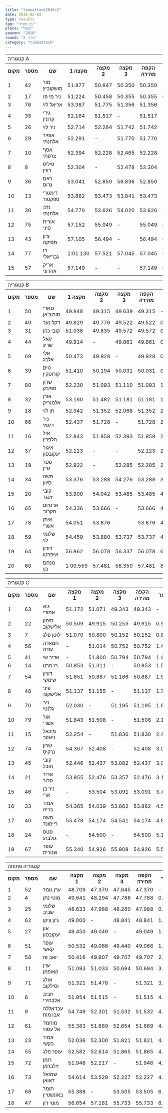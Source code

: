 ```yaml
---
title: "timeattack2018r2"
date: 2018-03-03
type: results
tag: "זמן מטרה"
place: "פצאל"
season: "2018"
round: "מרוץ 2"
category: "timeattack"
---
```

<table class="line_color">
    <tr>
        <td colspan="99" class="title_font">קטגוריה A</td>
    </tr>
    <tr class="rnkh_bkcolor">
        <th class="rnkh_font">מקום</th>
        <th class="rnkh_font">מספר</th>
        <th class="rnkh_font">שם</th>
        <th class="rnkh_font">מקצה 1</th>
        <th class="rnkh_font">מקצה 2</th>
        <th class="rnkh_font">מקצה 3</th>
        <th class="rnkh_font">הקפה מהירה</th>
        <th class="rnkh_font">פער</th>
    </tr>
    <tr class="rnk_bkcolor">
        <td class="rnk_font">1</td>
        <td class="rnk_font">42</td>
        <td class="rnk_font">מור מושקוביץ</td>
        <td class="rnk_font">51.877</td>
        <td class="rnk_font">50.847</td>
        <td class="rnk_font">50.350</td>
        <td class="rnk_font">50.350</td>
        <td class="rnk_font">-</td>
    </tr>
    <tr class="rnk_bkcolor">
        <td class="rnk_font">2</td>
        <td class="rnk_font">17</td>
        <td class="rnk_font">ניר מי פז</td>
        <td class="rnk_font">51.224</td>
        <td class="rnk_font">50.458</td>
        <td class="rnk_font">50.355</td>
        <td class="rnk_font">50.355</td>
        <td class="rnk_font">0.005</td>
    </tr>
    <tr class="rnk_bkcolor">
        <td class="rnk_font">3</td>
        <td class="rnk_font">76</td>
        <td class="rnk_font">אריאל לוי</td>
        <td class="rnk_font">53.387</td>
        <td class="rnk_font">51.775</td>
        <td class="rnk_font">51.356</td>
        <td class="rnk_font">51.356</td>
        <td class="rnk_font">1.006</td>
    </tr>
    <tr class="rnk_bkcolor">
        <td class="rnk_font">4</td>
        <td class="rnk_font">35</td>
        <td class="rnk_font">גידי קרונין</td>
        <td class="rnk_font">52.164</td>
        <td class="rnk_font">51.517</td>
        <td class="rnk_font">-</td>
        <td class="rnk_font">51.517</td>
        <td class="rnk_font">1.167</td>
    </tr>
    <tr class="rnk_bkcolor">
        <td class="rnk_font">5</td>
        <td class="rnk_font">26</td>
        <td class="rnk_font">ניר לוי</td>
        <td class="rnk_font">52.714</td>
        <td class="rnk_font">52.284</td>
        <td class="rnk_font">51.742</td>
        <td class="rnk_font">51.742</td>
        <td class="rnk_font">1.392</td>
    </tr>
    <tr class="rnk_bkcolor">
        <td class="rnk_font">6</td>
        <td class="rnk_font">29</td>
        <td class="rnk_font">אופיר אלחנתי</td>
        <td class="rnk_font">52.291</td>
        <td class="rnk_font">-</td>
        <td class="rnk_font">51.770</td>
        <td class="rnk_font">51.770</td>
        <td class="rnk_font">1.420</td>
    </tr>
    <tr class="rnk_bkcolor">
        <td class="rnk_font">7</td>
        <td class="rnk_font">10</td>
        <td class="rnk_font">אסף צרפתי</td>
        <td class="rnk_font">52.394</td>
        <td class="rnk_font">52.228</td>
        <td class="rnk_font">52.465</td>
        <td class="rnk_font">52.228</td>
        <td class="rnk_font">1.878</td>
    </tr>
    <tr class="rnk_bkcolor">
        <td class="rnk_font">8</td>
        <td class="rnk_font">8</td>
        <td class="rnk_font">פיליפ רוזין</td>
        <td class="rnk_font">52.304</td>
        <td class="rnk_font">-</td>
        <td class="rnk_font">52.478</td>
        <td class="rnk_font">52.304</td>
        <td class="rnk_font">1.954</td>
    </tr>
    <tr class="rnk_bkcolor">
        <td class="rnk_font">9</td>
        <td class="rnk_font">36</td>
        <td class="rnk_font">ראם גרוס</td>
        <td class="rnk_font">53.041</td>
        <td class="rnk_font">52.850</td>
        <td class="rnk_font">56.836</td>
        <td class="rnk_font">52.850</td>
        <td class="rnk_font">2.500</td>
    </tr>
    <tr class="rnk_bkcolor">
        <td class="rnk_font">10</td>
        <td class="rnk_font">13</td>
        <td class="rnk_font">דימטרי ספקטור</td>
        <td class="rnk_font">53.862</td>
        <td class="rnk_font">53.473</td>
        <td class="rnk_font">53.841</td>
        <td class="rnk_font">53.473</td>
        <td class="rnk_font">3.123</td>
    </tr>
    <tr class="rnk_bkcolor">
        <td class="rnk_font">11</td>
        <td class="rnk_font">30</td>
        <td class="rnk_font">נדב אלחנתי</td>
        <td class="rnk_font">54.770</td>
        <td class="rnk_font">53.626</td>
        <td class="rnk_font">54.020</td>
        <td class="rnk_font">53.626</td>
        <td class="rnk_font">3.276</td>
    </tr>
    <tr class="rnk_bkcolor">
        <td class="rnk_font">12</td>
        <td class="rnk_font">75</td>
        <td class="rnk_font">אורית סיני</td>
        <td class="rnk_font">57.152</td>
        <td class="rnk_font">55.049</td>
        <td class="rnk_font">-</td>
        <td class="rnk_font">55.049</td>
        <td class="rnk_font">4.699</td>
    </tr>
    <tr class="rnk_bkcolor">
        <td class="rnk_font">13</td>
        <td class="rnk_font">43</td>
        <td class="rnk_font">ציון מסיקה</td>
        <td class="rnk_font">57.105</td>
        <td class="rnk_font">56.494</td>
        <td class="rnk_font">-</td>
        <td class="rnk_font">56.494</td>
        <td class="rnk_font">6.144</td>
    </tr>
    <tr class="rnk_bkcolor">
        <td class="rnk_font">14</td>
        <td class="rnk_font">77</td>
        <td class="rnk_font">רז גבריאלי</td>
        <td class="rnk_font">1:01.130</td>
        <td class="rnk_font">57.521</td>
        <td class="rnk_font">57.045</td>
        <td class="rnk_font">57.045</td>
        <td class="rnk_font">6.695</td>
    </tr>
    <tr class="rnk_bkcolor">
        <td class="rnk_font">15</td>
        <td class="rnk_font">57</td>
        <td class="rnk_font">אריק אהרוני</td>
        <td class="rnk_font">57.149</td>
        <td class="rnk_font">-</td>
        <td class="rnk_font">-</td>
        <td class="rnk_font">57.149</td>
        <td class="rnk_font">6.799</td>
    </tr>
</table>
<table class="line_color">
    <tr>
        <td colspan="99" class="title_font">קטגוריה B</td>
    </tr>
    <tr class="rnkh_bkcolor">
        <th class="rnkh_font">מקום</th>
        <th class="rnkh_font">מספר</th>
        <th class="rnkh_font">שם</th>
        <th class="rnkh_font">מקצה 1</th>
        <th class="rnkh_font">מקצה 2</th>
        <th class="rnkh_font">מקצה 3</th>
        <th class="rnkh_font">הקפה מהירה</th>
        <th class="rnkh_font">פער</th>
    </tr>
    <tr class="rnk_bkcolor">
        <td class="rnk_font">1</td>
        <td class="rnk_font">50</td>
        <td class="rnk_font">גנאדי סורוצ'אן</td>
        <td class="rnk_font">49.948</td>
        <td class="rnk_font">49.315</td>
        <td class="rnk_font">49.639</td>
        <td class="rnk_font">49.315</td>
        <td class="rnk_font">-</td>
    </tr>
    <tr class="rnk_bkcolor">
        <td class="rnk_font">2</td>
        <td class="rnk_font">49</td>
        <td class="rnk_font">דקל נער</td>
        <td class="rnk_font">49.829</td>
        <td class="rnk_font">49.776</td>
        <td class="rnk_font">49.522</td>
        <td class="rnk_font">49.522</td>
        <td class="rnk_font">0.207</td>
    </tr>
    <tr class="rnk_bkcolor">
        <td class="rnk_font">3</td>
        <td class="rnk_font">31</td>
        <td class="rnk_font">קובי כהן</td>
        <td class="rnk_font">51.038</td>
        <td class="rnk_font">49.835</td>
        <td class="rnk_font">49.572</td>
        <td class="rnk_font">49.572</td>
        <td class="rnk_font">0.257</td>
    </tr>
    <tr class="rnk_bkcolor">
        <td class="rnk_font">4</td>
        <td class="rnk_font">44</td>
        <td class="rnk_font">יגאל שריג</td>
        <td class="rnk_font">49.914</td>
        <td class="rnk_font">-</td>
        <td class="rnk_font">49.861</td>
        <td class="rnk_font">49.861</td>
        <td class="rnk_font">0.546</td>
    </tr>
    <tr class="rnk_bkcolor">
        <td class="rnk_font">5</td>
        <td class="rnk_font">69</td>
        <td class="rnk_font">אלי אלבג</td>
        <td class="rnk_font">50.473</td>
        <td class="rnk_font">49.928</td>
        <td class="rnk_font">-</td>
        <td class="rnk_font">49.928</td>
        <td class="rnk_font">0.613</td>
    </tr>
    <tr class="rnk_bkcolor">
        <td class="rnk_font">6</td>
        <td class="rnk_font">39</td>
        <td class="rnk_font">טים קורוטקין</td>
        <td class="rnk_font">51.410</td>
        <td class="rnk_font">50.194</td>
        <td class="rnk_font">50.031</td>
        <td class="rnk_font">50.031</td>
        <td class="rnk_font">0.716</td>
    </tr>
    <tr class="rnk_bkcolor">
        <td class="rnk_font">7</td>
        <td class="rnk_font">80</td>
        <td class="rnk_font">שרון ספיבק</td>
        <td class="rnk_font">52.230</td>
        <td class="rnk_font">51.093</td>
        <td class="rnk_font">51.110</td>
        <td class="rnk_font">51.093</td>
        <td class="rnk_font">1.778</td>
    </tr>
    <tr class="rnk_bkcolor">
        <td class="rnk_font">8</td>
        <td class="rnk_font">32</td>
        <td class="rnk_font">אורן אלמזריק</td>
        <td class="rnk_font">53.160</td>
        <td class="rnk_font">51.482</td>
        <td class="rnk_font">51.181</td>
        <td class="rnk_font">51.181</td>
        <td class="rnk_font">1.866</td>
    </tr>
    <tr class="rnk_bkcolor">
        <td class="rnk_font">9</td>
        <td class="rnk_font">18</td>
        <td class="rnk_font">חן לוי</td>
        <td class="rnk_font">52.342</td>
        <td class="rnk_font">51.352</td>
        <td class="rnk_font">52.068</td>
        <td class="rnk_font">51.352</td>
        <td class="rnk_font">2.037</td>
    </tr>
    <tr class="rnk_bkcolor">
        <td class="rnk_font">10</td>
        <td class="rnk_font">66</td>
        <td class="rnk_font">ניר דיגמי</td>
        <td class="rnk_font">52.437</td>
        <td class="rnk_font">51.728</td>
        <td class="rnk_font">-</td>
        <td class="rnk_font">51.728</td>
        <td class="rnk_font">2.413</td>
    </tr>
    <tr class="rnk_bkcolor">
        <td class="rnk_font">11</td>
        <td class="rnk_font">16</td>
        <td class="rnk_font">איל הלפרין</td>
        <td class="rnk_font">52.843</td>
        <td class="rnk_font">51.858</td>
        <td class="rnk_font">52.393</td>
        <td class="rnk_font">51.858</td>
        <td class="rnk_font">2.543</td>
    </tr>
    <tr class="rnk_bkcolor">
        <td class="rnk_font">12</td>
        <td class="rnk_font">37</td>
        <td class="rnk_font">איגור יעקובסון</td>
        <td class="rnk_font">52.123</td>
        <td class="rnk_font">-</td>
        <td class="rnk_font">-</td>
        <td class="rnk_font">52.123</td>
        <td class="rnk_font">2.808</td>
    </tr>
    <tr class="rnk_bkcolor">
        <td class="rnk_font">13</td>
        <td class="rnk_font">19</td>
        <td class="rnk_font">פטר גרין</td>
        <td class="rnk_font">52.922</td>
        <td class="rnk_font">-</td>
        <td class="rnk_font">52.285</td>
        <td class="rnk_font">52.285</td>
        <td class="rnk_font">2.970</td>
    </tr>
    <tr class="rnk_bkcolor">
        <td class="rnk_font">14</td>
        <td class="rnk_font">34</td>
        <td class="rnk_font">משה סיוון</td>
        <td class="rnk_font">53.376</td>
        <td class="rnk_font">53.288</td>
        <td class="rnk_font">54.276</td>
        <td class="rnk_font">53.288</td>
        <td class="rnk_font">3.973</td>
    </tr>
    <tr class="rnk_bkcolor">
        <td class="rnk_font">15</td>
        <td class="rnk_font">20</td>
        <td class="rnk_font">קובי זינגר</td>
        <td class="rnk_font">53.900</td>
        <td class="rnk_font">54.042</td>
        <td class="rnk_font">53.485</td>
        <td class="rnk_font">53.485</td>
        <td class="rnk_font">4.170</td>
    </tr>
    <tr class="rnk_bkcolor">
        <td class="rnk_font">16</td>
        <td class="rnk_font">65</td>
        <td class="rnk_font">ארטיום מקרוב</td>
        <td class="rnk_font">54.336</td>
        <td class="rnk_font">53.666</td>
        <td class="rnk_font">-</td>
        <td class="rnk_font">53.666</td>
        <td class="rnk_font">4.351</td>
    </tr>
    <tr class="rnk_bkcolor">
        <td class="rnk_font">17</td>
        <td class="rnk_font">78</td>
        <td class="rnk_font">איתן אשרי</td>
        <td class="rnk_font">54.051</td>
        <td class="rnk_font">53.676</td>
        <td class="rnk_font">-</td>
        <td class="rnk_font">53.676</td>
        <td class="rnk_font">4.361</td>
    </tr>
    <tr class="rnk_bkcolor">
        <td class="rnk_font">18</td>
        <td class="rnk_font">59</td>
        <td class="rnk_font">שלומי לוי</td>
        <td class="rnk_font">54.459</td>
        <td class="rnk_font">53.880</td>
        <td class="rnk_font">53.737</td>
        <td class="rnk_font">53.737</td>
        <td class="rnk_font">4.422</td>
    </tr>
    <tr class="rnk_bkcolor">
        <td class="rnk_font">19</td>
        <td class="rnk_font">64</td>
        <td class="rnk_font">דורון שיפרטו</td>
        <td class="rnk_font">56.962</td>
        <td class="rnk_font">56.078</td>
        <td class="rnk_font">56.337</td>
        <td class="rnk_font">56.078</td>
        <td class="rnk_font">6.763</td>
    </tr>
    <tr class="rnk_bkcolor">
        <td class="rnk_font">20</td>
        <td class="rnk_font">60</td>
        <td class="rnk_font">מנחם כץ</td>
        <td class="rnk_font">1:00.559</td>
        <td class="rnk_font">57.481</td>
        <td class="rnk_font">58.350</td>
        <td class="rnk_font">57.481</td>
        <td class="rnk_font">8.166</td>
    </tr>
</table>
<table class="line_color">
    <tr>
        <td colspan="99" class="title_font">קטגוריה C</td>
    </tr>
    <tr class="rnkh_bkcolor">
        <th class="rnkh_font">מקום</th>
        <th class="rnkh_font">מספר</th>
        <th class="rnkh_font">שם</th>
        <th class="rnkh_font">מקצה 1</th>
        <th class="rnkh_font">מקצה 2</th>
        <th class="rnkh_font">מקצה 3</th>
        <th class="rnkh_font">הקפה מהירה</th>
        <th class="rnkh_font">פער</th>
    </tr>
    <tr class="rnk_bkcolor">
        <td class="rnk_font">1</td>
        <td class="rnk_font">63</td>
        <td class="rnk_font">גיא אמודי</td>
        <td class="rnk_font">51.172</td>
        <td class="rnk_font">51.071</td>
        <td class="rnk_font">49.343</td>
        <td class="rnk_font">49.343</td>
        <td class="rnk_font">-</td>
    </tr>
    <tr class="rnk_bkcolor">
        <td class="rnk_font">2</td>
        <td class="rnk_font">22</td>
        <td class="rnk_font">סימון אלישקוב</td>
        <td class="rnk_font">50.509</td>
        <td class="rnk_font">49.915</td>
        <td class="rnk_font">50.253</td>
        <td class="rnk_font">49.915</td>
        <td class="rnk_font">0.572</td>
    </tr>
    <tr class="rnk_bkcolor">
        <td class="rnk_font">3</td>
        <td class="rnk_font">7</td>
        <td class="rnk_font">לוטן פלג</td>
        <td class="rnk_font">51.070</td>
        <td class="rnk_font">50.800</td>
        <td class="rnk_font">50.152</td>
        <td class="rnk_font">50.152</td>
        <td class="rnk_font">0.809</td>
    </tr>
    <tr class="rnk_bkcolor">
        <td class="rnk_font">4</td>
        <td class="rnk_font">56</td>
        <td class="rnk_font">חמאדה עודה</td>
        <td class="rnk_font">-</td>
        <td class="rnk_font">51.014</td>
        <td class="rnk_font">50.752</td>
        <td class="rnk_font">50.752</td>
        <td class="rnk_font">1.409</td>
    </tr>
    <tr class="rnk_bkcolor">
        <td class="rnk_font">5</td>
        <td class="rnk_font">41</td>
        <td class="rnk_font">אדיר שי</td>
        <td class="rnk_font">-</td>
        <td class="rnk_font">51.800</td>
        <td class="rnk_font">50.794</td>
        <td class="rnk_font">50.794</td>
        <td class="rnk_font">1.451</td>
    </tr>
    <tr class="rnk_bkcolor">
        <td class="rnk_font">6</td>
        <td class="rnk_font">14</td>
        <td class="rnk_font">רז הרט</td>
        <td class="rnk_font">50.853</td>
        <td class="rnk_font">51.311</td>
        <td class="rnk_font">-</td>
        <td class="rnk_font">50.853</td>
        <td class="rnk_font">1.510</td>
    </tr>
    <tr class="rnk_bkcolor">
        <td class="rnk_font">7</td>
        <td class="rnk_font">54</td>
        <td class="rnk_font">דורון שימשי</td>
        <td class="rnk_font">51.651</td>
        <td class="rnk_font">50.887</td>
        <td class="rnk_font">51.166</td>
        <td class="rnk_font">50.887</td>
        <td class="rnk_font">1.544</td>
    </tr>
    <tr class="rnk_bkcolor">
        <td class="rnk_font">8</td>
        <td class="rnk_font">48</td>
        <td class="rnk_font">פיני אלישקוב</td>
        <td class="rnk_font">51.137</td>
        <td class="rnk_font">51.155</td>
        <td class="rnk_font">-</td>
        <td class="rnk_font">51.137</td>
        <td class="rnk_font">1.794</td>
    </tr>
    <tr class="rnk_bkcolor">
        <td class="rnk_font">9</td>
        <td class="rnk_font">70</td>
        <td class="rnk_font">ניב גלנטי</td>
        <td class="rnk_font">52.030</td>
        <td class="rnk_font">-</td>
        <td class="rnk_font">51.195</td>
        <td class="rnk_font">51.195</td>
        <td class="rnk_font">1.852</td>
    </tr>
    <tr class="rnk_bkcolor">
        <td class="rnk_font">10</td>
        <td class="rnk_font">79</td>
        <td class="rnk_font">אור אשרי</td>
        <td class="rnk_font">51.843</td>
        <td class="rnk_font">51.508</td>
        <td class="rnk_font">-</td>
        <td class="rnk_font">51.508</td>
        <td class="rnk_font">2.165</td>
    </tr>
    <tr class="rnk_bkcolor">
        <td class="rnk_font">11</td>
        <td class="rnk_font">15</td>
        <td class="rnk_font">מיכאל ניאזוב</td>
        <td class="rnk_font">52.254</td>
        <td class="rnk_font">-</td>
        <td class="rnk_font">51.830</td>
        <td class="rnk_font">51.830</td>
        <td class="rnk_font">2.487</td>
    </tr>
    <tr class="rnk_bkcolor">
        <td class="rnk_font">12</td>
        <td class="rnk_font">74</td>
        <td class="rnk_font">שרון נרקיס</td>
        <td class="rnk_font">54.307</td>
        <td class="rnk_font">52.408</td>
        <td class="rnk_font">-</td>
        <td class="rnk_font">52.408</td>
        <td class="rnk_font">3.065</td>
    </tr>
    <tr class="rnk_bkcolor">
        <td class="rnk_font">13</td>
        <td class="rnk_font">45</td>
        <td class="rnk_font">קובי חובל</td>
        <td class="rnk_font">52.446</td>
        <td class="rnk_font">52.437</td>
        <td class="rnk_font">53.082</td>
        <td class="rnk_font">52.437</td>
        <td class="rnk_font">3.094</td>
    </tr>
    <tr class="rnk_bkcolor">
        <td class="rnk_font">14</td>
        <td class="rnk_font">21</td>
        <td class="rnk_font">אדיר סרור</td>
        <td class="rnk_font">53.955</td>
        <td class="rnk_font">52.476</td>
        <td class="rnk_font">53.357</td>
        <td class="rnk_font">52.476</td>
        <td class="rnk_font">3.133</td>
    </tr>
    <tr class="rnk_bkcolor">
        <td class="rnk_font">15</td>
        <td class="rnk_font">46</td>
        <td class="rnk_font">ניר בן ארי</td>
        <td class="rnk_font">-</td>
        <td class="rnk_font">53.504</td>
        <td class="rnk_font">53.091</td>
        <td class="rnk_font">53.091</td>
        <td class="rnk_font">3.748</td>
    </tr>
    <tr class="rnk_bkcolor">
        <td class="rnk_font">16</td>
        <td class="rnk_font">33</td>
        <td class="rnk_font">אמיר בריה</td>
        <td class="rnk_font">54.365</td>
        <td class="rnk_font">54.039</td>
        <td class="rnk_font">53.862</td>
        <td class="rnk_font">53.862</td>
        <td class="rnk_font">4.519</td>
    </tr>
    <tr class="rnk_bkcolor">
        <td class="rnk_font">17</td>
        <td class="rnk_font">40</td>
        <td class="rnk_font">משה ריימונד</td>
        <td class="rnk_font">55.478</td>
        <td class="rnk_font">54.174</td>
        <td class="rnk_font">54.541</td>
        <td class="rnk_font">54.174</td>
        <td class="rnk_font">4.831</td>
    </tr>
    <tr class="rnk_bkcolor">
        <td class="rnk_font">18</td>
        <td class="rnk_font">24</td>
        <td class="rnk_font">סטס גולברג</td>
        <td class="rnk_font">-</td>
        <td class="rnk_font">54.500</td>
        <td class="rnk_font">-</td>
        <td class="rnk_font">54.500</td>
        <td class="rnk_font">5.157</td>
    </tr>
    <tr class="rnk_bkcolor">
        <td class="rnk_font">19</td>
        <td class="rnk_font">67</td>
        <td class="rnk_font">עופר שטרית</td>
        <td class="rnk_font">55.340</td>
        <td class="rnk_font">54.926</td>
        <td class="rnk_font">55.908</td>
        <td class="rnk_font">54.926</td>
        <td class="rnk_font">5.583</td>
    </tr>
</table>
<table class="line_color">
    <tr>
        <td colspan="99" class="title_font">קטגוריה פתוחה</td>
    </tr>
    <tr class="rnkh_bkcolor">
        <th class="rnkh_font">מקום</th>
        <th class="rnkh_font">מספר</th>
        <th class="rnkh_font">שם</th>
        <th class="rnkh_font">מקצה 1</th>
        <th class="rnkh_font">מקצה 2</th>
        <th class="rnkh_font">מקצה 3</th>
        <th class="rnkh_font">הקפה מהירה</th>
        <th class="rnkh_font">פער</th>
    </tr>
    <tr class="rnk_bkcolor">
        <td class="rnk_font">1</td>
        <td class="rnk_font">52</td>
        <td class="rnk_font">ערן גומר</td>
        <td class="rnk_font">48.709</td>
        <td class="rnk_font">47.370</td>
        <td class="rnk_font">47.645</td>
        <td class="rnk_font">47.370</td>
        <td class="rnk_font">-</td>
    </tr>
    <tr class="rnk_bkcolor">
        <td class="rnk_font">2</td>
        <td class="rnk_font">4</td>
        <td class="rnk_font">מוטי נתן</td>
        <td class="rnk_font">49.641</td>
        <td class="rnk_font">48.294</td>
        <td class="rnk_font">47.788</td>
        <td class="rnk_font">47.788</td>
        <td class="rnk_font">0.418</td>
    </tr>
    <tr class="rnk_bkcolor">
        <td class="rnk_font">3</td>
        <td class="rnk_font">25</td>
        <td class="rnk_font">שלומי שביב</td>
        <td class="rnk_font">48.633</td>
        <td class="rnk_font">47.988</td>
        <td class="rnk_font">48.260</td>
        <td class="rnk_font">47.988</td>
        <td class="rnk_font">0.618</td>
    </tr>
    <tr class="rnk_bkcolor">
        <td class="rnk_font">4</td>
        <td class="rnk_font">62</td>
        <td class="rnk_font">ג'ון ציקו</td>
        <td class="rnk_font">49.000</td>
        <td class="rnk_font">-</td>
        <td class="rnk_font">48.841</td>
        <td class="rnk_font">48.841</td>
        <td class="rnk_font">1.471</td>
    </tr>
    <tr class="rnk_bkcolor">
        <td class="rnk_font">5</td>
        <td class="rnk_font">27</td>
        <td class="rnk_font">און יעקובסון</td>
        <td class="rnk_font">49.450</td>
        <td class="rnk_font">49.049</td>
        <td class="rnk_font">-</td>
        <td class="rnk_font">49.049</td>
        <td class="rnk_font">1.679</td>
    </tr>
    <tr class="rnk_bkcolor">
        <td class="rnk_font">6</td>
        <td class="rnk_font">51</td>
        <td class="rnk_font">עופר קאשי</td>
        <td class="rnk_font">50.532</td>
        <td class="rnk_font">49.066</td>
        <td class="rnk_font">49.440</td>
        <td class="rnk_font">49.066</td>
        <td class="rnk_font">1.696</td>
    </tr>
    <tr class="rnk_bkcolor">
        <td class="rnk_font">7</td>
        <td class="rnk_font">58</td>
        <td class="rnk_font">יואב פז</td>
        <td class="rnk_font">50.416</td>
        <td class="rnk_font">49.907</td>
        <td class="rnk_font">49.707</td>
        <td class="rnk_font">49.707</td>
        <td class="rnk_font">2.337</td>
    </tr>
    <tr class="rnk_bkcolor">
        <td class="rnk_font">8</td>
        <td class="rnk_font">11</td>
        <td class="rnk_font">ערן קאופמן</td>
        <td class="rnk_font">51.093</td>
        <td class="rnk_font">51.033</td>
        <td class="rnk_font">50.694</td>
        <td class="rnk_font">50.694</td>
        <td class="rnk_font">3.324</td>
    </tr>
    <tr class="rnk_bkcolor">
        <td class="rnk_font">9</td>
        <td class="rnk_font">71</td>
        <td class="rnk_font">אולג וסילקוב</td>
        <td class="rnk_font">51.321</td>
        <td class="rnk_font">51.478</td>
        <td class="rnk_font">-</td>
        <td class="rnk_font">51.321</td>
        <td class="rnk_font">3.951</td>
    </tr>
    <tr class="rnk_bkcolor">
        <td class="rnk_font">10</td>
        <td class="rnk_font">6</td>
        <td class="rnk_font">חביב אלבחירי</td>
        <td class="rnk_font">51.954</td>
        <td class="rnk_font">51.515</td>
        <td class="rnk_font">-</td>
        <td class="rnk_font">51.515</td>
        <td class="rnk_font">4.145</td>
    </tr>
    <tr class="rnk_bkcolor">
        <td class="rnk_font">11</td>
        <td class="rnk_font">9</td>
        <td class="rnk_font">עבדאללה אבו מוח</td>
        <td class="rnk_font">54.749</td>
        <td class="rnk_font">52.301</td>
        <td class="rnk_font">51.532</td>
        <td class="rnk_font">51.532</td>
        <td class="rnk_font">4.162</td>
    </tr>
    <tr class="rnk_bkcolor">
        <td class="rnk_font">12</td>
        <td class="rnk_font">61</td>
        <td class="rnk_font">מוחמד אל עסווי</td>
        <td class="rnk_font">55.383</td>
        <td class="rnk_font">51.689</td>
        <td class="rnk_font">52.654</td>
        <td class="rnk_font">51.689</td>
        <td class="rnk_font">4.319</td>
    </tr>
    <tr class="rnk_bkcolor">
        <td class="rnk_font">13</td>
        <td class="rnk_font">23</td>
        <td class="rnk_font">אמיר בקשי</td>
        <td class="rnk_font">52.036</td>
        <td class="rnk_font">52.300</td>
        <td class="rnk_font">51.821</td>
        <td class="rnk_font">51.821</td>
        <td class="rnk_font">4.451</td>
    </tr>
    <tr class="rnk_bkcolor">
        <td class="rnk_font">14</td>
        <td class="rnk_font">55</td>
        <td class="rnk_font">עופר פלג</td>
        <td class="rnk_font">52.582</td>
        <td class="rnk_font">52.614</td>
        <td class="rnk_font">51.865</td>
        <td class="rnk_font">51.865</td>
        <td class="rnk_font">4.495</td>
    </tr>
    <tr class="rnk_bkcolor">
        <td class="rnk_font">15</td>
        <td class="rnk_font">72</td>
        <td class="rnk_font">רומן זילברמן</td>
        <td class="rnk_font">51.946</td>
        <td class="rnk_font">52.217</td>
        <td class="rnk_font">-</td>
        <td class="rnk_font">51.946</td>
        <td class="rnk_font">4.576</td>
    </tr>
    <tr class="rnk_bkcolor">
        <td class="rnk_font">16</td>
        <td class="rnk_font">73</td>
        <td class="rnk_font">שמואל דאואן</td>
        <td class="rnk_font">54.614</td>
        <td class="rnk_font">53.529</td>
        <td class="rnk_font">52.227</td>
        <td class="rnk_font">52.227</td>
        <td class="rnk_font">4.857</td>
    </tr>
    <tr class="rnk_bkcolor">
        <td class="rnk_font">17</td>
        <td class="rnk_font">68</td>
        <td class="rnk_font">תומר באונשטיין</td>
        <td class="rnk_font">55.388</td>
        <td class="rnk_font">-</td>
        <td class="rnk_font">53.505</td>
        <td class="rnk_font">53.505</td>
        <td class="rnk_font">6.135</td>
    </tr>
    <tr class="rnk_bkcolor">
        <td class="rnk_font">18</td>
        <td class="rnk_font">47</td>
        <td class="rnk_font">מוטי רון</td>
        <td class="rnk_font">56.654</td>
        <td class="rnk_font">57.181</td>
        <td class="rnk_font">55.733</td>
        <td class="rnk_font">55.733</td>
        <td class="rnk_font">8.363</td>
    </tr>
</table>
